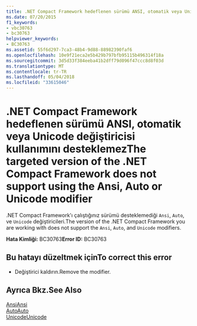 ```yaml
---
title: .NET Compact Framework hedeflenen sürümü ANSI, otomatik veya Unicode değiştiricisi kullanımını desteklemez
ms.date: 07/20/2015
f1_keywords:
- vbc30763
- bc30763
helpviewer_keywords:
- BC30763
ms.assetid: 55f6d297-7ca3-48b4-9d88-88982390faf6
ms.openlocfilehash: 10e9f21eca2e5b429b797bfb95115b496314f18a
ms.sourcegitcommit: 3d5d33f384eeba41b2dff79d096f47ccc8d8f03d
ms.translationtype: MT
ms.contentlocale: tr-TR
ms.lasthandoff: 05/04/2018
ms.locfileid: "33615046"
---
```

# <a name="the-targeted-version-of-the-net-compact-framework-does-not-support-using-the-ansi-auto-or-unicode-modifier"></a><span data-ttu-id="da0f5-102">.NET Compact Framework hedeflenen sürümü ANSI, otomatik veya Unicode değiştiricisi kullanımını desteklemez</span><span class="sxs-lookup"><span data-stu-id="da0f5-102">The targeted version of the .NET Compact Framework does not support using the Ansi, Auto or Unicode modifier</span></span>
<span data-ttu-id="da0f5-103">.NET Compact Framework'ı çalıştığınız sürümü desteklemediği `Ansi`, `Auto`, ve `Unicode` değiştiricileri.</span><span class="sxs-lookup"><span data-stu-id="da0f5-103">The version of the .NET Compact Framework you are working with does not support the `Ansi`, `Auto`, and `Unicode` modifiers.</span></span>  
  
 <span data-ttu-id="da0f5-104">**Hata Kimliği:** BC30763</span><span class="sxs-lookup"><span data-stu-id="da0f5-104">**Error ID:** BC30763</span></span>  
  
## <a name="to-correct-this-error"></a><span data-ttu-id="da0f5-105">Bu hatayı düzeltmek için</span><span class="sxs-lookup"><span data-stu-id="da0f5-105">To correct this error</span></span>  
  
-   <span data-ttu-id="da0f5-106">Değiştirici kaldırın.</span><span class="sxs-lookup"><span data-stu-id="da0f5-106">Remove the modifier.</span></span>  
  
## <a name="see-also"></a><span data-ttu-id="da0f5-107">Ayrıca Bkz.</span><span class="sxs-lookup"><span data-stu-id="da0f5-107">See Also</span></span>  
 [<span data-ttu-id="da0f5-108">Ansi</span><span class="sxs-lookup"><span data-stu-id="da0f5-108">Ansi</span></span>](../../visual-basic/language-reference/modifiers/ansi.md)  
 [<span data-ttu-id="da0f5-109">Auto</span><span class="sxs-lookup"><span data-stu-id="da0f5-109">Auto</span></span>](../../visual-basic/language-reference/modifiers/auto.md)  
 [<span data-ttu-id="da0f5-110">Unicode</span><span class="sxs-lookup"><span data-stu-id="da0f5-110">Unicode</span></span>](../../visual-basic/language-reference/modifiers/unicode.md)
